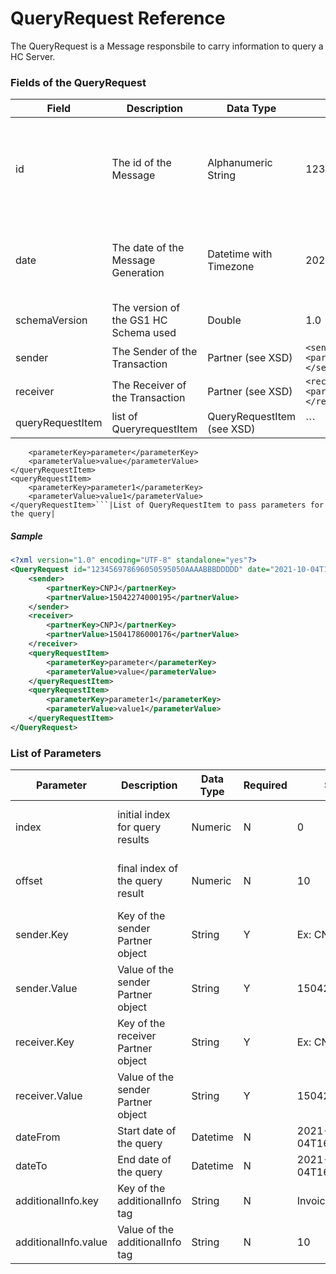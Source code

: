 # QueryRequest Reference

The QueryRequest is a Message responsbile to carry information to query a HC Server.


### Fields of the QueryRequest

|Field|Description|Data Type|Sample|Note|
|-----|-----------|---------|------|----|
|id|The id of the Message|Alphanumeric String|123456978696050595050AAAABBBDDDDD| The ID have to be unique inside the Trading Partner|
|date|The date of the Message Generation|Datetime with Timezone|2021-10-03T22:06:45Z| The date reference is always defined with GMT-0|
|schemaVersion|The version of the GS1 HC Schema used|Double|1.0||
|sender|The Sender of the Transaction|Partner (see XSD)|```<sender><partnerKey>CNPJ</partnerKey><partnerValue>15041786000176</partnerValue></sender>```||
|receiver|The Receiver of the Transaction|Partner (see XSD)|```<receiver><partnerKey>CNPJ</partnerKey><partnerValue>15041786000176</partnerValue></receiver>```||
|queryRequestItem|list of QueryrequestItem|QueryRequestItem (see XSD)|``` <queryRequestItem>
        <parameterKey>parameter</parameterKey>
        <parameterValue>value</parameterValue>
    </queryRequestItem>
    <queryRequestItem>
        <parameterKey>parameter1</parameterKey>
        <parameterValue>value1</parameterValue>
    </queryRequestItem>```|List of QueryRequestItem to pass parameters for the query|

##### Sample

```xml
<?xml version="1.0" encoding="UTF-8" standalone="yes"?>
<QueryRequest id="123456978696050595050AAAABBBDDDDD" date="2021-10-04T16:16:39Z" schemaVersion="1.0" xmlns="http://hc.gs1br.org.br/">
    <sender>
        <partnerKey>CNPJ</partnerKey>
        <partnerValue>15042274000195</partnerValue>
    </sender>
    <receiver>
        <partnerKey>CNPJ</partnerKey>
        <partnerValue>15041786000176</partnerValue>
    </receiver>
    <queryRequestItem>
        <parameterKey>parameter</parameterKey>
        <parameterValue>value</parameterValue>
    </queryRequestItem>
    <queryRequestItem>
        <parameterKey>parameter1</parameterKey>
        <parameterValue>value1</parameterValue>
    </queryRequestItem>
</QueryRequest>

```

### List of Parameters

|Parameter|Description|Data Type|Required|Sample|Note|
|---------|-----------|---------|--------|------|----|
|index|initial index for query results|Numeric|N|0|Start at result 0|
|offset|final index of the query result|Numeric|N|10|Finish at result 10|
|sender.Key|Key of the sender Partner object|String|Y|Ex: CNPJ||
|sender.Value|Value of the sender Partner object|String|Y|15042274000199||
|receiver.Key|Key of the receiver Partner object|String|Y|Ex: CNPJ||
|receiver.Value|Value of the sender Partner object|String|Y|15042274000499||
|dateFrom|Start date of the query|Datetime|N|2021-10-04T16:16:39Z||
|dateTo|End date of the query|Datetime|N|2021-10-04T16:16:39Z||
|additionalInfo.key|Key of the additionalInfo tag|String|N|InvoiceNumber||
|additionalInfo.value|Value of the additionalInfo tag|String|N|10||
